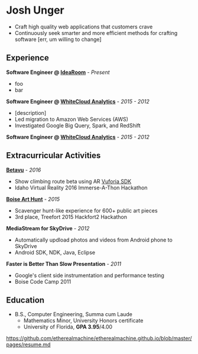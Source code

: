 # Josh Unger

* Craft high quality web applications that customers crave 
* Continuously seek smarter and more efficient methods for crafting software [err, um willing to change]

## Experience
**Software Engineer @ [IdeaRoom](http://www.idearoominc.com)** - *Present*
* foo
* bar

**Software Engineer @ [WhiteCloud Analytics](http://whitecloudanalytics.com/)** - *2015 - 2012*
* [description]
* Led migration to Amazon Web Services (AWS)
* Investigated Google Big Query, Spark, and RedShift 

**Software Engineer @ [WhiteCloud Analytics](http://whitecloudanalytics.com/)** - *2015 - 2012*

## Extracurricular Activities

**[Betavu]()** - *2016*
* Show climbing route beta using AR [Vuforia SDK](https://www.vuforia.com/)
* Idaho Virtual Reality 2016 Immerse-A-Thon Hackathon

**[Boise Art Hunt](http://www.boiseweekly.com/Cobweb/archives/2015/03/29/treefort-2015-datefort-app-wins-hackfort2-hackathon)** - *2015*
* Scavenger hunt-like experience for 600+ public art pieces
* 3rd place, Treefort 2015 Hackfort2 Hackathon

**MediaStream for SkyDrive** - *2012*
* Automatically updload photos and videos from Android phone to SkyDrive
* Android SDK, NDK, Java, Eclipse

**Faster is Better Than Slow Presentation** - *2011*
* Google's client side instrumentation and performance testing
* Boise Code Camp 2011

## Education
* B.S., Computer Engineering, Summa cum Laude
  * Mathematics Minor, University Honors certificate
  * University of Florida, **GPA 3.95**/4.00


https://github.com/etherealmachine/etherealmachine.github.io/blob/master/pages/resume.md
